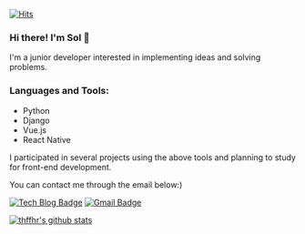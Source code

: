 [![Hits](https://hits.seeyoufarm.com/api/count/incr/badge.svg?url=https%3A%2F%2Fgithub.com%2Fthffhr&count_bg=%23FF9E19&title_bg=%23555555&icon=&icon_color=%23E7E7E7&title=hits&edge_flat=false)](https://hits.seeyoufarm.com)

### Hi there! I'm Sol 👋
I'm a junior developer interested in implementing ideas and solving problems.

### Languages and Tools:
- Python
- Django
- Vue.js
- React Native

I participated in several projects using the above tools and planning to study for front-end development.

You can contact me through the email below:)

[![Tech Blog Badge](http://img.shields.io/badge/-Tech%20blog-black?style=flat-square&logo=github&link=https://github.com/thffhr)](https://github.com/thffhr)
[![Gmail Badge](https://img.shields.io/badge/Gmail-d14836?style=flat-square&logo=Gmail&logoColor=white&link=mailto:thffhr1@gmail.com)](mailto:thffhr1@gmail.com)

[![thffhr's github stats](https://github-readme-stats.vercel.app/api?username=thffhr)](https://github.com/anuraghazra/github-readme-stats)

<!--
**thffhr/thffhr** is a ✨ _special_ ✨ repository because its `README.md` (this file) appears on your GitHub profile.

Here are some ideas to get you started:

- 🔭 I’m currently working on ...
- 🌱 I’m currently learning ...
- 👯 I’m looking to collaborate on ...
- 🤔 I’m looking for help with ...
- 💬 Ask me about ...
- 📫 How to reach me: ...
- 😄 Pronouns: ...
- ⚡ Fun fact: ...
-->
